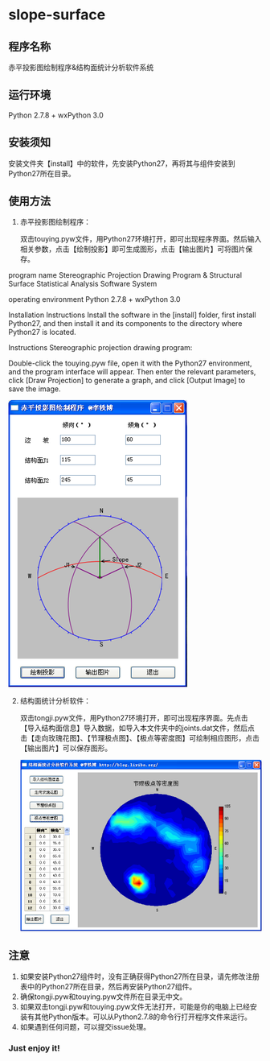 # slope-surface

## 程序名称

赤平投影图绘制程序&结构面统计分析软件系统

## 运行环境

Python 2.7.8 + wxPython 3.0

## 安装须知

安装文件夹【install】中的软件，先安装Python27，再将其与组件安装到Python27所在目录。

## 使用方法

1. 赤平投影图绘制程序：

	双击touying.pyw文件，用Python27环境打开，即可出现程序界面。然后输入相关参数，点击【绘制投影】即可生成图形，点击【输出图片】可将图片保存。

program name
Stereographic Projection Drawing Program & Structural Surface Statistical Analysis Software System

operating environment
Python 2.7.8 + wxPython 3.0

Installation Instructions
Install the software in the [install] folder, first install Python27, and then install it and its components to the directory where Python27 is located.

Instructions
Stereographic projection drawing program:

Double-click the touying.pyw file, open it with the Python27 environment, and the program interface will appear. Then enter the relevant parameters, click [Draw Projection] to generate a graph, and click [Output Image] to save the image.


![赤平投影图绘制程序](https://raw.githubusercontent.com/Yibo-Li/slope-surface/master/%E8%B5%A4%E5%B9%B3%E6%8A%95%E5%BD%B1%E5%9B%BE%E7%BB%98%E5%88%B6%E8%BD%AF%E4%BB%B6.png)

2. 结构面统计分析软件：

	双击tongji.pyw文件，用Python27环境打开，即可出现程序界面。先点击【导入结构面信息】导入数据，如导入本文件夹中的joints.dat文件，然后点击【走向玫瑰花图】、【节理极点图】、【极点等密度图】可绘制相应图形，点击【输出图片】可以保存图形。

	![结构面统计分析软件](https://raw.githubusercontent.com/Yibo-Li/slope-surface/master/%E7%BB%93%E6%9E%84%E9%9D%A2%E7%BB%9F%E8%AE%A1%E5%88%86%E6%9E%90%E8%BD%AF%E4%BB%B6.png)

## 注意
1. 如果安装Python27组件时，没有正确获得Python27所在目录，请先修改注册表中的Python27所在目录，然后再安装Python27组件。
2. 确保tongji.pyw和touying.pyw文件所在目录无中文。
3. 如果双击tongji.pyw和touying.pyw文件无法打开，可能是你的电脑上已经安装有其他Python版本。可以从Python2.7.8的命令行打开程序文件来运行。
4. 如果遇到任何问题，可以提交issue处理。

### Just enjoy it!
